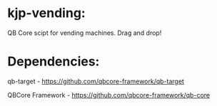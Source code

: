 # kjp-vending:

QB Core scipt for vending machines. Drag and drop!

# Dependencies:

qb-target - https://github.com/qbcore-framework/qb-target

QBCore Framework - https://github.com/qbcore-framework/qb-core
